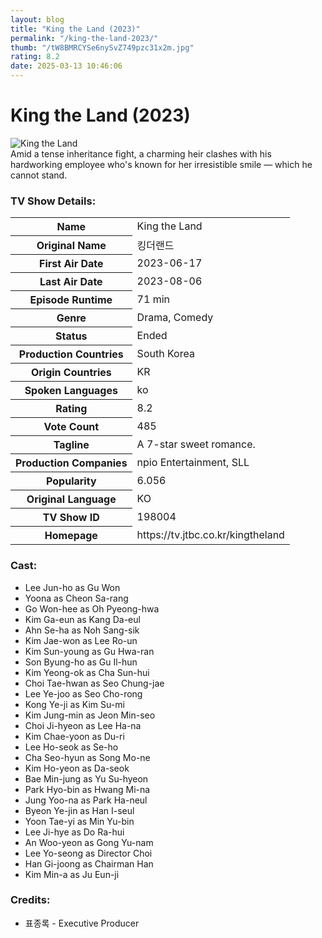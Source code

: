 ```yaml
---
layout: blog
title: "King the Land (2023)"
permalink: "/king-the-land-2023/"
thumb: "/tW8BMRCYSe6nySvZ749pzc31x2m.jpg"
rating: 8.2
date: 2025-03-13 10:46:06
---
```

<h1 class="title">King the Land (2023)</h1><div class="poster"><img src="{{ site.imglink }}/tW8BMRCYSe6nySvZ749pzc31x2m.jpg" class="img-fluid my-3" alt="King the Land"/></div><div class="plot">Amid a tense inheritance fight, a charming heir clashes with his hardworking employee who's known for her irresistible smile — which he cannot stand.</div><h3>TV Show Details:</h3><table class="table table-bordered details"><tr><th>Name</th><td>King the Land</td></tr><tr><th>Original Name</th><td>킹더랜드</td></tr><tr><th>First Air Date</th><td>2023-06-17</td></tr><tr><th>Last Air Date</th><td>2023-08-06</td></tr><tr><th>Episode Runtime</th><td>71 min</td></tr><tr><th>Genre</th><td>Drama, Comedy</td></tr><tr><th>Status</th><td>Ended</td></tr><tr><th>Production Countries</th><td>South Korea</td></tr><tr><th>Origin Countries</th><td>KR</td></tr><tr><th>Spoken Languages</th><td>ko</td></tr><tr><th>Rating</th><td>8.2</td></tr><tr><th>Vote Count</th><td>485</td></tr><tr><th>Tagline</th><td>A 7-star sweet romance.</td></tr><tr><th>Production Companies</th><td>npio Entertainment, SLL</td></tr><tr><th>Popularity</th><td>6.056</td></tr><tr><th>Original Language</th><td>KO</td></tr><tr><th>TV Show ID</th><td>198004</td></tr><tr><th>Homepage</th><td>https://tv.jtbc.co.kr/kingtheland</td></tr></table><h3>Cast:</h3><ul class="list-group cast"><li>Lee Jun-ho as Gu Won</li><li>Yoona as Cheon Sa-rang</li><li>Go Won-hee as Oh Pyeong-hwa</li><li>Kim Ga-eun as Kang Da-eul</li><li>Ahn Se-ha as Noh Sang-sik</li><li>Kim Jae-won as Lee Ro-un</li><li>Kim Sun-young as Gu Hwa-ran</li><li>Son Byung-ho as Gu Il-hun</li><li>Kim Yeong-ok as Cha Sun-hui</li><li>Choi Tae-hwan as Seo Chung-jae</li><li>Lee Ye-joo as Seo Cho-rong</li><li>Kong Ye-ji as Kim Su-mi</li><li>Kim Jung-min as Jeon Min-seo</li><li>Choi Ji-hyeon as Lee Ha-na</li><li>Kim Chae-yoon as Du-ri</li><li>Lee Ho-seok as Se-ho</li><li>Cha Seo-hyun as Song Mo-ne</li><li>Kim Ho-yeon as Da-seok</li><li>Bae Min-jung as Yu Su-hyeon</li><li>Park Hyo-bin as Hwang Mi-na</li><li>Jung Yoo-na as Park Ha-neul</li><li>Byeon Ye-jin as Han I-seul</li><li>Yoon Tae-yi as Min Yu-bin</li><li>Lee Ji-hye as Do Ra-hui</li><li>An Woo-yeon as Gong Yu-nam</li><li>Lee Yo-seong as Director Choi</li><li>Han Gi-joong as Chairman Han</li><li>Kim Min-a as Ju Eun-ji</li></ul><h3>Credits:</h3><ul class="list-group crew"><li>표종록 - Executive Producer</li></ul>